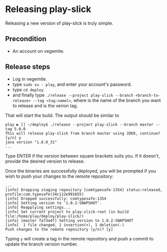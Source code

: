 # Releasing play-slick

Releasing a new version of play-slick is truly simple.

## Precondition

* An account on vegemite.

## Release steps

* Log in vegemite.
* type `sudo su - play`, and enter your account's password.
* type `cd deploy`.
* and finally type `./release --project play-slick --branch <branch-to-release> --tag <tag-namel>`, where <branch-to-release> is the name of the branch you want to release and <tag-namel> is the verion tag.

That will start the build. The output should be similar to

```shell
play ▶ [] ~/deploy$ ./release --project play-slick --branch master --tag 5.0.0
This will release play-slick from branch master using JDK8, continue? [y/n] y
java version "1.8.0_31"
...
```

Type ENTER if the version between square brackets suits you. If it doesn't, provide the desired version to release.

Once the binaries are successfully deployed, you will be prompted if you wish to push your changes to the remote repository:

```shell
...
[info] Dropping staging repository [comtypesafe-1354] status:released, profile:com.typesafe(34c112e991655)
[info] Dropped successfully: comtypesafe-1354
[info] Setting version to '1.0.2-SNAPSHOT'.
[info] Reapplying settings...
[info] Set current project to play-slick-root (in build file:/home/play/deploy/play-slick/)
[info] [master fa73a4f] Setting version to 1.0.2-SNAPSHOT
[info]  1 file changed, 1 insertion(+), 1 deletion(-)
Push changes to the remote repository (y/n)? [y]
```

Typing `y` will create a tag in the remote repository and push a commit to update the branch version number.